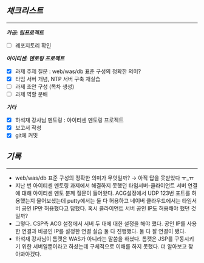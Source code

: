 ## *체크**리스트***

---

***카공: 팀프로젝트***

- [ ]  레포지토리 확인

***아이티센: 멘토링 프로젝트***

- [x]  과제 주제 질문 : web/was/db 표준 구성의 정확한 의미?
- [x]  타임 서버 개념, NTP 서버 구축 재실습
- [ ]  과제 초안 구성 (목차 생성)
- [ ]  과제 역할 분배

***기타***

- [x]  하석재 강사님 멘토링 : 아이티센 멘토링 프로젝트
- [x]  보고서 작성
- [x]  git에 커밋

## ***기록***

---

- web/was/db 표준 구성의 정확한 의미가 무엇일까? → 아직 답을 못받았다 ㅠ_ㅠ
- 지난 번 아이티센 멘토링 과제에서 해결하지 못했던 타임서버-클라이언트 서버 연결에 대해 아이티센 멘토 분께 질문이 들어왔다. ACG설정에서 UDP 123번 포트를 허용했는지 물어보셨는데 putty에서는 둘 다 허용하고 네이버 클라우드에서는 타임서버 공인 IP만 허용했다고 답했다. 혹시 클라이언트 서버 공인 IP도 허용해야 했던 것일까?
- 그렇다. CSP측 ACG 설정에서 서버 두 대에 대한 설정을 해야 했다. 공인 IP를 사용한 연결과 비공인 IP를 설정한 연결 실습 둘 다 진행했다. 둘 다 잘 연결이 됐다.
- 하석재 강사님이 톰캣은 WAS가 아니라는 말씀을 하셨다. 톰캣은 JSP를 구동시키기 위한 서버일뿐이라고 하셨는데 구체적으로 이해를 하지 못했다. 더 알아보고 찾아봐야겠다.